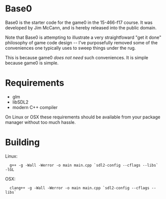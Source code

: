Base0
=====
Base0 is the starter code for the game0 in the 15-466-f17 course. It was developed by Jim McCann, and is hereby released into the public domain.

Note that Base0 is attempting to illustrate a very straightfoward "get it done" philosophy of game code design -- I've purposefully removed some of the conveniences one typically uses to sweep things under the rug.

This is because game0 *does not need* such conveniences. It is simple because game0 is simple.

Requirements
============
 - glm
 - libSDL2
 - modern C++ compiler

On Linux or OSX these requirements should be available from your package manager without too much hassle.

Building
========
Linux:
```
  g++ -g -Wall -Werror -o main main.cpp `sdl2-config --cflags --libs` -lGL
```

OSX:
```
  clang++ -g -Wall -Werror -o main main.cpp `sdl2-config --cflags --libs`
```


